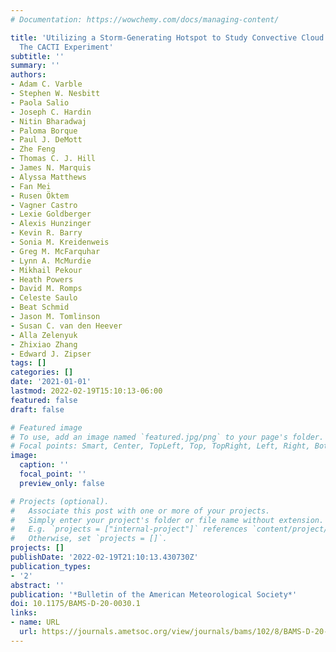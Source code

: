 ```yaml
---
# Documentation: https://wowchemy.com/docs/managing-content/

title: 'Utilizing a Storm-Generating Hotspot to Study Convective Cloud Transitions:
  The CACTI Experiment'
subtitle: ''
summary: ''
authors:
- Adam C. Varble
- Stephen W. Nesbitt
- Paola Salio
- Joseph C. Hardin
- Nitin Bharadwaj
- Paloma Borque
- Paul J. DeMott
- Zhe Feng
- Thomas C. J. Hill
- James N. Marquis
- Alyssa Matthews
- Fan Mei
- Rusen Öktem
- Vagner Castro
- Lexie Goldberger
- Alexis Hunzinger
- Kevin R. Barry
- Sonia M. Kreidenweis
- Greg M. McFarquhar
- Lynn A. McMurdie
- Mikhail Pekour
- Heath Powers
- David M. Romps
- Celeste Saulo
- Beat Schmid
- Jason M. Tomlinson
- Susan C. van den Heever
- Alla Zelenyuk
- Zhixiao Zhang
- Edward J. Zipser
tags: []
categories: []
date: '2021-01-01'
lastmod: 2022-02-19T15:10:13-06:00
featured: false
draft: false

# Featured image
# To use, add an image named `featured.jpg/png` to your page's folder.
# Focal points: Smart, Center, TopLeft, Top, TopRight, Left, Right, BottomLeft, Bottom, BottomRight.
image:
  caption: ''
  focal_point: ''
  preview_only: false

# Projects (optional).
#   Associate this post with one or more of your projects.
#   Simply enter your project's folder or file name without extension.
#   E.g. `projects = ["internal-project"]` references `content/project/deep-learning/index.md`.
#   Otherwise, set `projects = []`.
projects: []
publishDate: '2022-02-19T21:10:13.430730Z'
publication_types:
- '2'
abstract: ''
publication: '*Bulletin of the American Meteorological Society*'
doi: 10.1175/BAMS-D-20-0030.1
links:
- name: URL
  url: https://journals.ametsoc.org/view/journals/bams/102/8/BAMS-D-20-0030.1.xml
---
```

